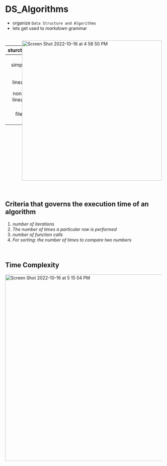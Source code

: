 # DS_Algorithms

- organize `Data Structure and Algorithms`
- lets get used to _markdown_ grammar


<br>

<div class="ds">

|sturcture|type|
|:---:|:---:|
|simple|character, int, float, string|
|linear|List, Stack, Queue|
|non-linear| Tree, Graph|
|file|Sequential, Indexed, Direct|


<img width="450" alt="Screen Shot 2022-10-16 at 4 58 50 PM" src="https://user-images.githubusercontent.com/96916551/196025007-09ecc7ee-e03d-49b3-91bb-9c22c69978e7.png">
</div>


<br>
<br>

##  Criteria that governs the execution time of an algorithm
  1. *number of iterations*
  2. *The number of times a particular row is performed*
  3. *number of function calls*
  4. *For sorting: the number of times to compare two numbers*

<br>

## Time Complexity

<img width="599" alt="Screen Shot 2022-10-16 at 5 15 04 PM" src="https://user-images.githubusercontent.com/96916551/196025560-05520356-917d-4eb3-aee6-472da110439b.png">

<style>
.ds {
    display: flex;
    justify-content: space-between;
}
</style>